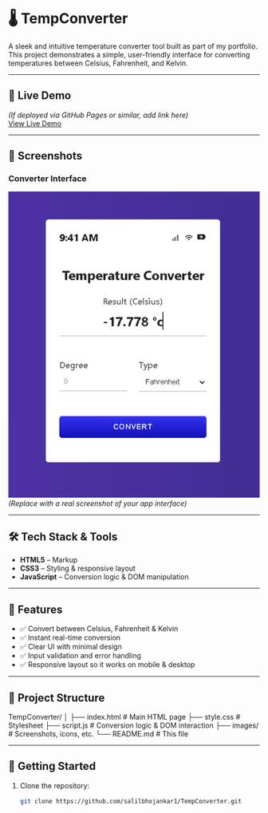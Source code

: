 # 🌡️ TempConverter

A sleek and intuitive temperature converter tool built as part of my portfolio.  
This project demonstrates a simple, user-friendly interface for converting temperatures between Celsius, Fahrenheit, and Kelvin.

---

## 🔗 Live Demo  
*(If deployed via GitHub Pages or similar, add link here)*  
[View Live Demo](https://salilbhojankar1.github.io/TempConverter/)

---

## 📸 Screenshots

### Converter Interface
![TempConverter Screenshot](screenshot.PNG)  
*(Replace with a real screenshot of your app interface)*

---

## 🛠️ Tech Stack & Tools

- **HTML5** – Markup  
- **CSS3** – Styling & responsive layout  
- **JavaScript** – Conversion logic & DOM manipulation  

---

## 🎯 Features

- ✅ Convert between Celsius, Fahrenheit & Kelvin  
- ✅ Instant real-time conversion  
- ✅ Clear UI with minimal design  
- ✅ Input validation and error handling  
- ✅ Responsive layout so it works on mobile & desktop  

---

## 📂 Project Structure

TempConverter/
│
├── index.html # Main HTML page
├── style.css # Stylesheet
├── script.js # Conversion logic & DOM interaction
├── images/ # Screenshots, icons, etc.
└── README.md # This file

---

## 🚀 Getting Started

1. Clone the repository:  
   ```bash
   git clone https://github.com/salilbhojankar1/TempConverter.git

